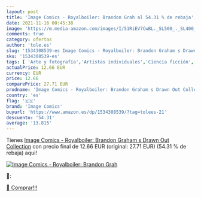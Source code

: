 ```yaml
---
layout: post
title: 'Image Comics - Royalboiler: Brandon Grah al 54.31 % de rebaja'
date: 2021-11-16 00:45:38
image: 'https://m.media-amazon.com/images/I/51RiEV7CwBL._SL500_._SL400_.jpg'
comments: true
category: ofertas
author: 'tole.es'
slug: '1534308539-es Image Comics - Royalboiler: Brandon Graham s Drawn Out...'
sku: '1534308539-es'
tags: [ 'Arte y fotografía','Artistas individuales','Ciencia ficción','Cómics, manga y novelas gráficas','Fantasía','Fantasía y ciencia ficción','Libros','Libros de artistas individuales','Libros juveniles','image comics', ]
actualPrice: 12.66 EUR
currency: EUR
price: 12.66
comparePrice: 27.71 EUR
prodname: 'Image Comics - Royalboiler: Brandon Graham s Drawn Out Collection'
country: 'es'
flag: '🇪🇸'
brand: 'Image Comics'
buyurl: 'https://www.amazon.es/dp/1534308539/?tag=tolees-21'
descuento: '54.31'
average: '13.815'
---
```


Tienes [Image Comics - Royalboiler: Brandon Graham s Drawn Out Collection](https://www.amazon.es/dp/1534308539/?tag=tolees-21) con precio final de  12.66 EUR (original: 27.71 EUR) (54.31 %  de rebaja) aqui!

[![Image Comics - Royalboiler: Brandon Grah](https://m.media-amazon.com/images/I/51RiEV7CwBL._SL500_._SL400_.jpg)](https://www.amazon.es/dp/1534308539/?tag=tolees-21)

🔎:


[🛒 Comprar!!!](https://www.amazon.es/dp/1534308539/?tag=tolees-21)
